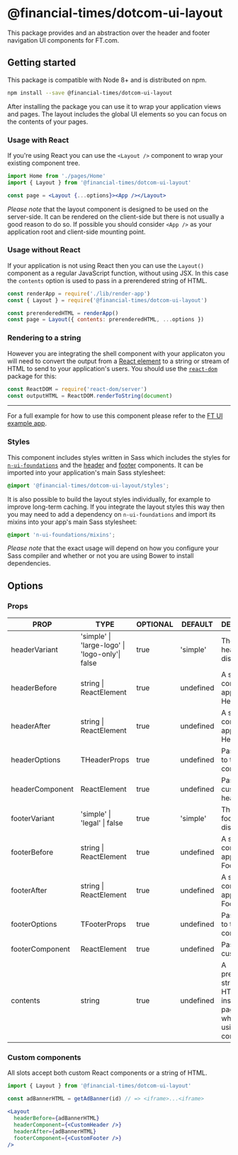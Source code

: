 # @financial-times/dotcom-ui-layout

This package provides and an abstraction over the header and footer navigation UI components for FT.com.

## Getting started

This package is compatible with Node 8+ and is distributed on npm.

```sh
npm install --save @financial-times/dotcom-ui-layout
```

After installing the package you can use it to wrap your application views and pages. The layout includes the global UI elements so you can focus on the contents of your pages.

### Usage with React

If you're using React you can use the `<Layout />` component to wrap your existing component tree.

```jsx
import Home from './pages/Home'
import { Layout } from '@financial-times/dotcom-ui-layout'

const page = <Layout {...options}><App /></Layout>
```

_Please note_ that the layout component is designed to be used on the server-side. It can be rendered on the client-side but there is not usually a good reason to do so. If possible you should consider `<App />` as your application root and client-side mounting point.

### Usage without React

If your application is not using React then you can use the `Layout()` component as a regular JavaScript function, without using JSX. In this case the `contents` option is used to pass in a prerendered string of HTML.

```js
const renderApp = require('./lib/render-app')
const { Layout } = require('@financial-times/dotcom-ui-layout')

const prerenderedHTML = renderApp()
const page = Layout({ contents: prerenderedHTML, ...options })
```

### Rendering to a string

However you are integrating the shell component with your applicaton you will need to convert the output from a [React element] to a string or stream of HTML to send to your application's users. You should use the [`react-dom`] package for this:

```js
const ReactDOM = require('react-dom/server')
const outputHTML = ReactDOM.renderToString(document)
```

[React element]: https://reactjs.org/docs/rendering-elements.html
[`react-dom`]: https://reactjs.org/docs/react-dom.html

---

For a full example for how to use this component please refer to the [FT UI example app][example].

[example]: ../../examples/ft-ui/readme.md

### Styles

This component includes styles written in Sass which includes the styles for [`n-ui-foundations`][n-ui-foundations] and the [header] and [footer] components. It can be imported into your application's main Sass stylesheet:

```scss
@import '@financial-times/dotcom-ui-layout/styles';
```

It is also possible to build the layout styles individually, for example to improve long-term caching. If you integrate the layout styles this way then you may need to add a dependency on `n-ui-foundations` and import its mixins into your app's main Sass stylesheet:

```scss
@import 'n-ui-foundations/mixins';
```

_Please note_ that the exact usage will depend on how you configure your Sass compiler and whether or not you are using Bower to install dependencies.

[n-ui-foundations]: https://github.com/Financial-Times/n-ui-foundations/
[header]: ../dotcom-ui-header/readme.md
[footer]: ../dotcom-ui-footer/readme.md


## Options

### Props

| PROP          | TYPE                                                    | OPTIONAL | DEFAULT   | DESCRIPTION                                                                                  |
|---------------|---------------------------------------------------------|----------|-----------|----------------------------------------------------------------------------------------------|
| headerVariant | 'simple' \| 'large-logo' \| 'logo-only'\| false         | true     | 'simple'  | The type of header to display                                                               |
| headerBefore  | string \| ReactElement                                  | true     | undefined | A slot for content to appear before Header                                                     |
| headerAfter   | string \| ReactElement                                  | true     | undefined | A slot for content to appear after Header                                                      |
| headerOptions | THeaderProps                                            | true     | undefined | Pass options to the header component                                                         |
| headerComponent | ReactElement                                          | true     | undefined | Pass a custom header                                                 |
| footerVariant | 'simple' \| 'legal' \| false                            | true     | 'simple'  | The type of footer to display                                                               |
| footerBefore  | string \| ReactElement                                  | true     | undefined | A slot for content to appear before Footer                                                     |
| footerAfter   | string \| ReactElement                                  | true     | undefined | A slot for content to appear after Footer                                                      |
| footerOptions | TFooterProps                                            | true     | undefined | Pass options to the footer component                                                         |
| footerComponent | ReactElement                                          | true     | undefined | Pass a custom footer                                                  |
| contents      | string                                                  | true     | undefined | A prerendered string of HTML used to insert the page contents when not using JSX composition |

### Custom components

All slots accept both custom React components or a string of HTML.

```jsx
import { Layout } from '@financial-times/dotcom-ui-layout'

const adBannerHTML = getAdBanner(id) // => <iframe>...<iframe>

<Layout
  headerBefore={adBannerHTML}
  headerComponent={<CustomHeader />}
  headerAfter={adBannerHTML}
  footerComponent={<CustomFooter />}
/>
```
